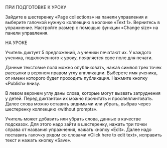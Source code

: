 ПРИ ПОДГОТОВКЕ К УРОКУ

Зайдите в шестеренку «Page collections» на панели управления и выберите галочкой нужную коллекцию в колонке «Text 1». Вернитесь в упражнение. Настройте размер с помощью функции «Change size» на панели управления.

НА УРОКЕ

Учитель диктует 5 предложений, а ученики печатают их. У каждого ученика, подключенного к уроку, появляется свое поле для печати.

Данные текстовые поля можно опубликовать, нажав символ трех точек рассылки в верхнем правом углу аппликации. Выберете имя ученика, от имени которого будет проходить публикация. Нажмите кнопку «Publish» внизу. 

В левом верхнем углу даны слова, которые могут вызвать затруднения у детей. Перед диктантом их можно прочитать и проспеллинговать. Далее слова можно оставить видимыми или убрать, выбрав через шестеренку коллекцию «without prompts».

Учитель может добавить или убрать слова, данные в качестве подсказок. Для этого надо зайти в шестеренку, нажать три точки справа от названия упражнения, нажать кнопку «Edit». Далее надо поставить галочку рядом со словами «Click here to edit text», исправить текст и нажать кнопку «Save».
